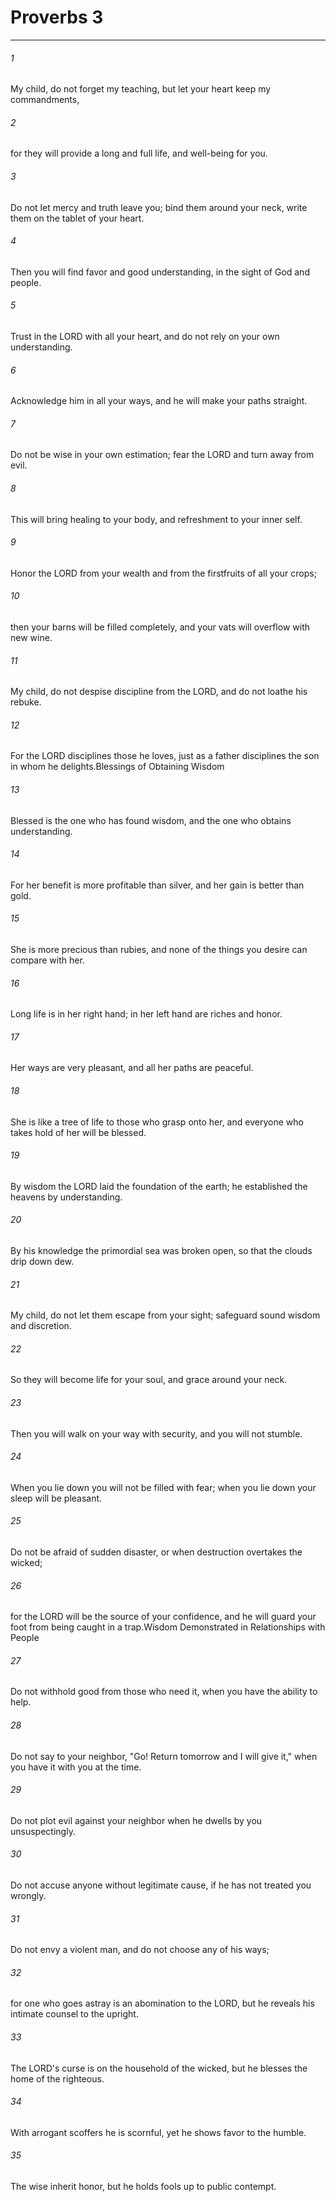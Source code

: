 # Proverbs 3
***



###### 1 
My child, do not forget my teaching, but let your heart keep my commandments, 

###### 2 
for they will provide a long and full life, and well-being for you. 

###### 3 
Do not let mercy and truth leave you; bind them around your neck, write them on the tablet of your heart. 

###### 4 
Then you will find favor and good understanding, in the sight of God and people. 

###### 5 
Trust in the LORD with all your heart, and do not rely on your own understanding. 

###### 6 
Acknowledge him in all your ways, and he will make your paths straight. 

###### 7 
Do not be wise in your own estimation; fear the LORD and turn away from evil. 

###### 8 
This will bring healing to your body, and refreshment to your inner self. 

###### 9 
Honor the LORD from your wealth and from the firstfruits of all your crops; 

###### 10 
then your barns will be filled completely, and your vats will overflow with new wine. 

###### 11 
My child, do not despise discipline from the LORD, and do not loathe his rebuke. 

###### 12 
For the LORD disciplines those he loves, just as a father disciplines the son in whom he delights.Blessings of Obtaining Wisdom 

###### 13 
Blessed is the one who has found wisdom, and the one who obtains understanding. 

###### 14 
For her benefit is more profitable than silver, and her gain is better than gold. 

###### 15 
She is more precious than rubies, and none of the things you desire can compare with her. 

###### 16 
Long life is in her right hand; in her left hand are riches and honor. 

###### 17 
Her ways are very pleasant, and all her paths are peaceful. 

###### 18 
She is like a tree of life to those who grasp onto her, and everyone who takes hold of her will be blessed. 

###### 19 
By wisdom the LORD laid the foundation of the earth; he established the heavens by understanding. 

###### 20 
By his knowledge the primordial sea was broken open, so that the clouds drip down dew. 

###### 21 
My child, do not let them escape from your sight; safeguard sound wisdom and discretion. 

###### 22 
So they will become life for your soul, and grace around your neck. 

###### 23 
Then you will walk on your way with security, and you will not stumble. 

###### 24 
When you lie down you will not be filled with fear; when you lie down your sleep will be pleasant. 

###### 25 
Do not be afraid of sudden disaster, or when destruction overtakes the wicked; 

###### 26 
for the LORD will be the source of your confidence, and he will guard your foot from being caught in a trap.Wisdom Demonstrated in Relationships with People 

###### 27 
Do not withhold good from those who need it, when you have the ability to help. 

###### 28 
Do not say to your neighbor, "Go! Return tomorrow and I will give it," when you have it with you at the time. 

###### 29 
Do not plot evil against your neighbor when he dwells by you unsuspectingly. 

###### 30 
Do not accuse anyone without legitimate cause, if he has not treated you wrongly. 

###### 31 
Do not envy a violent man, and do not choose any of his ways; 

###### 32 
for one who goes astray is an abomination to the LORD, but he reveals his intimate counsel to the upright. 

###### 33 
The LORD's curse is on the household of the wicked, but he blesses the home of the righteous. 

###### 34 
With arrogant scoffers he is scornful, yet he shows favor to the humble. 

###### 35 
The wise inherit honor, but he holds fools up to public contempt.
